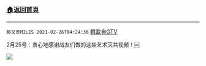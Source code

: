 ﻿###  [:house:返回首頁](https://github.com/ourhimalayas/txt)
---

`郭文贵MILES 2021-02-26T04:24:36` [轉載自GTV](https://gtv.org/web/#/UserInfo/5e596957357cc612d35a8044)

2月25号：衷心地感谢战友们做的这些艺术灭共视频！￼

[![](https://filegroup.gtv.org/cdn-cgi/image/width=600/https://filegroup.gtv.org/group6/web/20210226/04/24/0/3a98467ff12652a11249446aad4f09d7.jpg)](https://filegroup.gtv.org/group6/web/20210226/04/24/0/dcf8c910b67f206e7ff978d9339baf32.mp4)